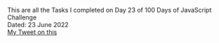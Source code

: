 This are all the Tasks I completed on Day 23 of 100 Days of JavaScript Challenge<br>
Dated: 23 June 2022<br>
[My Tweet on this](https://twitter.com/Saurav_Navdhare/status/1539929828220366849)<br>
